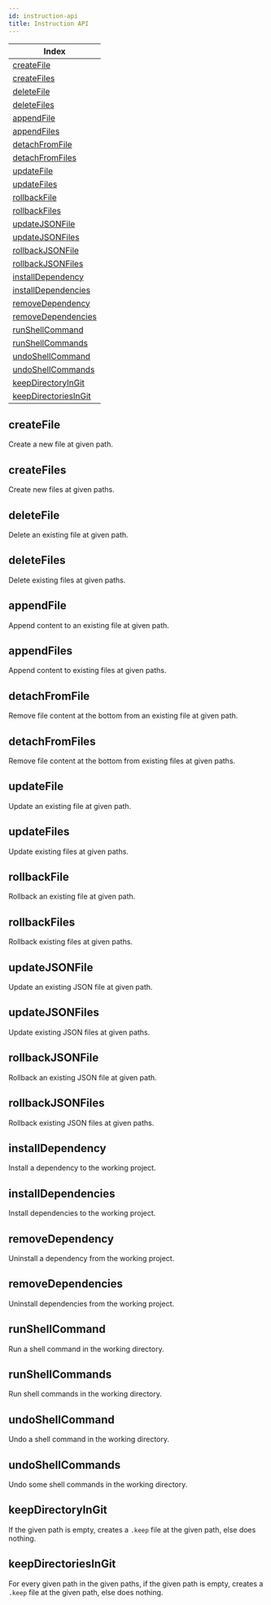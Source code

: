 ```yaml
---
id: instruction-api
title: Instruction API
---
```


| Index                                         |
| --------------------------------------------- |
| [createFile](#createfile)                     |
| [createFiles](#createfiles)                   |
| [deleteFile](#deletefile)                     |
| [deleteFiles](#deletefiles)                   |
| [appendFile](#appendfile)                     |
| [appendFiles](#appendfiles)                   |
| [detachFromFile](#detachfromfile)             |
| [detachFromFiles](#detachfromfiles)           |
| [updateFile](#updatefile)                     |
| [updateFiles](#updatefiles)                   |
| [rollbackFile](#rollbackfile)                 |
| [rollbackFiles](#rollbackfiles)               |
| [updateJSONFile](#updatejsonfile)             |
| [updateJSONFiles](#updatejsonfiles)           |
| [rollbackJSONFile](#rollbackjsonfile)         |
| [rollbackJSONFiles](#rollbackjsonfiles)       |
| [installDependency](#installdependency)       |
| [installDependencies](#installdependencies)   |
| [removeDependency](#removedependency)         |
| [removeDependencies](#removedependencies)     |
| [runShellCommand](#runshellcommand)           |
| [runShellCommands](#runshellcommands)         |
| [undoShellCommand](#undoshellcommand)         |
| [undoShellCommands](#undoshellcommands)       |
| [keepDirectoryInGit](#keepdirectoryingit)     |
| [keepDirectoriesInGit](#keepdirectoriesingit) |

## createFile

Create a new file at given path.

## createFiles

Create new files at given paths.

## deleteFile

Delete an existing file at given path.

## deleteFiles

Delete existing files at given paths.

## appendFile

Append content to an existing file at given path.

## appendFiles

Append content to existing files at given paths.

## detachFromFile

Remove file content at the bottom from an existing file at given path.

## detachFromFiles

Remove file content at the bottom from existing files at given paths.

## updateFile

Update an existing file at given path.

## updateFiles

Update existing files at given paths.

## rollbackFile

Rollback an existing file at given path.

## rollbackFiles

Rollback existing files at given paths.

## updateJSONFile

Update an existing JSON file at given path.

## updateJSONFiles

Update existing JSON files at given paths.

## rollbackJSONFile

Rollback an existing JSON file at given path.

## rollbackJSONFiles

Rollback existing JSON files at given paths.

## installDependency

Install a dependency to the working project.

## installDependencies

Install dependencies to the working project.

## removeDependency

Uninstall a dependency from the working project.

## removeDependencies

Uninstall dependencies from the working project.

## runShellCommand

Run a shell command in the working directory.

## runShellCommands

Run shell commands in the working directory.

## undoShellCommand

Undo a shell command in the working directory.

## undoShellCommands

Undo some shell commands in the working directory.

## keepDirectoryInGit

If the given path is empty, creates a `.keep` file at the given path, else does
nothing.

## keepDirectoriesInGit

For every given path in the given paths, if the given path is empty, creates a
`.keep` file at the given path, else does nothing.
